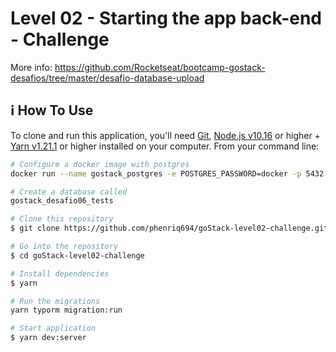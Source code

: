 # Level 02 - Starting the app back-end - Challenge
More info: https://github.com/Rocketseat/bootcamp-gostack-desafios/tree/master/desafio-database-upload

## :information_source: How To Use

To clone and run this application, you'll need [Git](https://git-scm.com), [Node.js v10.16][nodejs] or higher + [Yarn v1.21.1][yarn] or higher installed on your computer. From your command line:

```bash
# Configure a docker image with postgres
docker run --name gostack_postgres -e POSTGRES_PASSWORD=docker -p 5432:5432 -d postgres

# Create a database called
gostack_desafio06_tests

# Clone this repository
$ git clone https://github.com/phenriq694/goStack-level02-challenge.git

# Go into the repository
$ cd goStack-level02-challenge

# Install dependencies
$ yarn

# Run the migrations
yarn typorm migration:run

# Start application
$ yarn dev:server
```

[nodejs]: https://nodejs.org/
[yarn]: https://yarnpkg.com/
